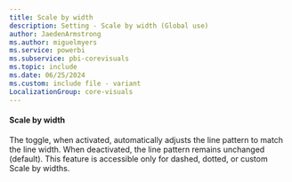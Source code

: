 ```yaml
---
title: Scale by width
description: Setting - Scale by width (Global use)
author: JaedenArmstrong
ms.author: miguelmyers
ms.service: powerbi
ms.subservice: pbi-corevisuals
ms.topic: include
ms.date: 06/25/2024
ms.custom: include file - variant
LocalizationGroup: core-visuals
---
```

#### Scale by width

The toggle, when activated, automatically adjusts the line pattern to match the line width. When deactivated, the line pattern remains unchanged (default). This feature is accessible only for dashed, dotted, or custom Scale by widths.
